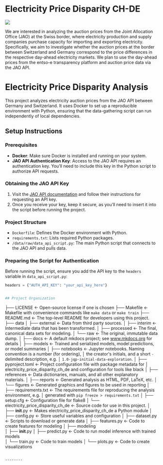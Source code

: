 # Electricity Price Disparity CH-DE

<a target="_blank" href="https://cookiecutter-data-science.drivendata.org/">
    <img src="https://img.shields.io/badge/CCDS-Project%20template-328F97?logo=cookiecutter" />
</a>

We are interested in analyzing the auction prices from the Joint Allocation Office (JAO) at the Swiss border, where electricity production and supply companies purchase capacity for importing and exporting electricity. Specifically, we aim to investigate whether the auction prices at the border between Switzerland and Germany correspond to the price differences in the respective day-ahead electricity markets. We plan to use the day-ahead prices from the entso-e transparency platform and auction price data via the JAO API.

# Electricity Price Disparity Analysis

This project analyzes electricity auction prices from the JAO API between Germany and Switzerland. It uses Docker to set up a reproducible environment with Python, ensuring that the data-gathering script can run independently of local dependencies.

## Setup Instructions

### Prerequisites

- **Docker**: Make sure Docker is installed and running on your system.
- **JAO API Authentication Key**: Access to the JAO API requires an authentication key. You’ll need to include this key in the Python script to authorize API requests.

### Obtaining the JAO API Key

1. Visit the [JAO API documentation](https://www.jao.eu/) and follow their instructions for requesting an API key.
2. Once you receive your key, keep it secure, as you’ll need to insert it into the script before running the project.

### Project Structure

- `Dockerfile`: Defines the Docker environment with Python.
- `requirements.txt`: Lists required Python packages.
- `/data/raw/data_api_script.py`: The main Python script that connects to the JAO API and pulls data.

### Preparing the Script for Authentication

Before running the script, ensure you add the API key to the `headers` variable in `data_api_script.py`:

```python
headers = {"AUTH_API_KEY": "your_api_key_here"}


## Project Organization

```
├── LICENSE            <- Open-source license if one is chosen
├── Makefile           <- Makefile with convenience commands like `make data` or `make train`
├── README.md          <- The top-level README for developers using this project.
├── data
│   ├── external       <- Data from third party sources.
│   ├── interim        <- Intermediate data that has been transformed.
│   ├── processed      <- The final, canonical data sets for modeling.
│   └── raw            <- The original, immutable data dump.
│
├── docs               <- A default mkdocs project; see www.mkdocs.org for details
│
├── models             <- Trained and serialized models, model predictions, or model summaries
│
├── notebooks          <- Jupyter notebooks. Naming convention is a number (for ordering),
│                         the creator's initials, and a short `-` delimited description, e.g.
│                         `1.0-jqp-initial-data-exploration`.
│
├── pyproject.toml     <- Project configuration file with package metadata for 
│                         electricity_price_disparity_ch_de and configuration for tools like black
│
├── references         <- Data dictionaries, manuals, and all other explanatory materials.
│
├── reports            <- Generated analysis as HTML, PDF, LaTeX, etc.
│   └── figures        <- Generated graphics and figures to be used in reporting
│
├── requirements.txt   <- The requirements file for reproducing the analysis environment, e.g.
│                         generated with `pip freeze > requirements.txt`
│
├── setup.cfg          <- Configuration file for flake8
│
└── electricity_price_disparity_ch_de   <- Source code for use in this project.
    │
    ├── __init__.py             <- Makes electricity_price_disparity_ch_de a Python module
    │
    ├── config.py               <- Store useful variables and configuration
    │
    ├── dataset.py              <- Scripts to download or generate data
    │
    ├── features.py             <- Code to create features for modeling
    │
    ├── modeling                
    │   ├── __init__.py 
    │   ├── predict.py          <- Code to run model inference with trained models          
    │   └── train.py            <- Code to train models
    │
    └── plots.py                <- Code to create visualizations
```

--------

